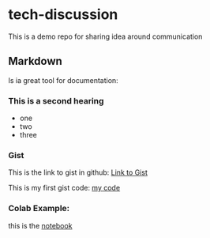 # tech-discussion
This is a demo repo for sharing idea around communication

## Markdown
Is ia great tool for documentation:

### This is a second hearing

* one
* two
* three


### Gist
This is the link to gist in github: [Link to Gist](https://gist.github.com/ehsanyas/88f1f695b6b60c955690ed42148b4827)

This is my first gist code: 
[my code](https://gist.github.com/ehsanyas/88f1f695b6b60c955690ed42148b4827)


### Colab Example:
this is the [notebook](https://colab.research.google.com/drive/1atbfbawyl4c-WRkpkhLRdNF4A2YFd2Qn#scrollTo=1jLDlj-NIlD6)
